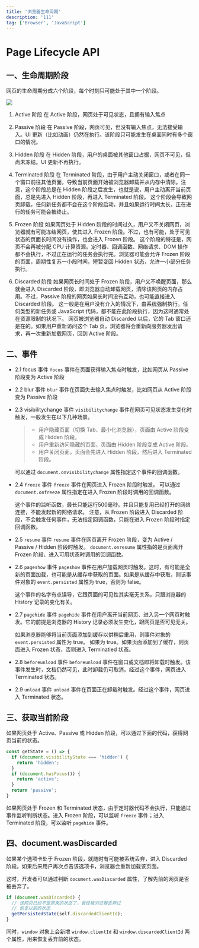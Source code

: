 ```yaml
---
title: '浏览器生命周期'
description: '111'
tag: ['Browser', 'JavaScript']
---
```


# Page Lifecycle API

## 一、生命周期阶段

网页的生命周期分成六个阶段，每个时刻只可能处于其中一个阶段。

![](https://www.wangbase.com/blogimg/asset/201811/bg2018110401.png)

1. Active 阶段
  在 Active 阶段，网页处于可见状态，且拥有输入焦点

2. Passive 阶段
  在 Passive 阶段，网页可见，但没有输入焦点，无法接受输入。UI 更新（比如动画）仍然在执行。该阶段只可能发生在桌面同时有多个窗口的情况。

3. Hidden 阶段
  在 Hidden 阶段，用户的桌面被其他窗口占据，网页不可见，但尚未冻结。UI 更新不再执行。

4. Terminated 阶段
  在 Terminated 阶段，由于用户主动关闭窗口，或者在同一个窗口前往其他页面，导致当前页面开始被浏览器卸载并从内存中清除。注意，这个阶段总是在 Hidden 阶段之后发生，也就是说，用户主动离开当前页面，总是先进入 Hidden 阶段，再进入 Terminated 阶段。
  这个阶段会导致网页卸载，任何新任务都不会在这个阶段启动，并且如果运行时间太长，正在进行的任务可能会被终止。

5. Frozen 阶段
  如果网页处于 Hidden 阶段的时间过久，用户又不关闭网页，浏览器就有可能冻结网页，使其进入 Frozen 阶段。不过，也有可能，处于可见状态的页面长时间没有操作，也会进入 Frozen 阶段。
  这个阶段的特征是，网页不会再被分配 CPU 计算资源。定时器、回调函数、网络请求、DOM 操作都不会执行，不过正在运行的任务会执行完。浏览器可能会允许 Frozen 阶段的页面，周期性复苏一小段时间，短暂变回 Hidden 状态，允许一小部分任务执行。

6. Discarded 阶段
  如果网页长时间处于 Frozen 阶段，用户又不唤醒页面，那么就会进入 Discarded 阶段，即浏览器自动卸载网页，清除该网页的内存占用。不过，Passive 阶段的网页如果长时间没有互动，也可能直接进入 Discarded 阶段。
  这一般是在用户没有介入的情况下，由系统强制执行。任何类型的新任务或 JavaScript 代码，都不能在此阶段执行，因为这时通常处在资源限制的状况下。
  网页被浏览器自动 Discarded 以后，它的 Tab 窗口还是在的。如果用户重新访问这个 Tab 页，浏览器将会重新向服务器发出请求，再一次重新加载网页，回到 Active 阶段。

## 二、事件
* 2.1 focus 事件
  `focus` 事件在页面获得输入焦点时触发，比如网页从 Passive 阶段变为 Active 阶段

* 2.2 blur 事件
  `blur` 事件在页面失去输入焦点时触发，比如网页从 Active 阶段变为 Passive 阶段

* 2.3 visibilitychange 事件
  `visibilitychange` 事件在网页可见状态发生变化时触发，一般发生在以下几种场景。
  > * 用户隐藏页面（切换 Tab、最小化浏览器），页面由 Active 阶段变成 Hidden 阶段。
  > * 用户重新访问隐藏的页面，页面由 Hidden 阶段变成 Active 阶段。
  > * 用户关闭页面，页面会先进入 Hidden 阶段，然后进入 Terminated 阶段。

  可以通过 `document.onvisibilitychange` 属性指定这个事件的回调函数。

* 2.4 `freeze` 事件
  `freeze` 事件在网页进入 Frozen 阶段时触发。
  可以通过` document.onfreeze` 属性指定在进入 Frozen 阶段时调用的回调函数。

  这个事件的监听函数，最长只能运行500毫秒。并且只能复用已经打开的网络连接，不能发起新的网络请求。
  注意，从 Frozen 阶段进入 Discarded 阶段，不会触发任何事件，无法指定回调函数，只能在进入 Frozen 阶段时指定回调函数。 

* 2.5 `resume` 事件
  `resume` 事件在网页离开 Frozen 阶段，变为 Active / Passive / Hidden 阶段时触发。
  `document.onresume` 属性指的是页面离开 Frozen 阶段、进入可用状态时调用的回调函数。

* 2.6 `pageshow` 事件
  `pageshow` 事件在用户加载网页时触发。这时，有可能是全新的页面加载，也可能是从缓存中获取的页面。如果是从缓存中获取，则该事件对象的 `event.persisted` 属性为 true，否则为 false。

  这个事件的名字有点误导，它跟页面的可见性其实毫无关系，只跟浏览器的 History 记录的变化有关。

* 2.7 `pagehide` 事件
  `pagehide` 事件在用户离开当前网页、进入另一个网页时触发。它的前提是浏览器的 History 记录必须发生变化，跟网页是否可见无关。

  如果浏览器能够将当前页面添加到缓存以供稍后重用，则事件对象的 `event.persisted` 属性为 true。 如果为 true。如果页面添加到了缓存，则页面进入 Frozen 状态，否则进入 Terminatied 状态。

* 2.8 `beforeunload` 事件
  `beforeunload` 事件在窗口或文档即将卸载时触发。该事件发生时，文档仍然可见，此时卸载仍可取消。经过这个事件，网页进入 Terminated 状态。

* 2.9 `unload` 事件
  `unload` 事件在页面正在卸载时触发。经过这个事件，网页进入 Terminated 状态。

## 三、获取当前阶段
如果网页处于 Active、Passive 或 Hidden 阶段，可以通过下面的代码，获得网页当前的状态。
```javascript
const getState = () => {
  if (document.visibilityState === 'hidden') {
    return 'hidden';
  }
  if (document.hasFocus()) {
    return 'active';
  }
  return 'passive';
}
```
如果网页处于 Frozen 和 Terminated 状态，由于定时器代码不会执行，只能通过事件监听判断状态。进入 Frozen 阶段，可以监听 `freeze` 事件；进入 Terminated 阶段，可以监听 `pagehide` 事件。


## 四、document.wasDiscarded
如果某个选项卡处于 Frozen 阶段，就随时有可能被系统丢弃，进入 Discarded 阶段。如果后来用户再次点击该选项卡，浏览器会重新加载该页面。

这时，开发者可以通过判断 `document.wasDiscarded` 属性，了解先前的网页是否被丢弃了。
```javascript
if (document.wasDiscarded) {
  // 该网页已经不是原来的状态了，曾经被浏览器丢弃过
  // 恢复以前的状态
  getPersistedState(self.discardedClientId);
}
```
同时，`window` 对象上会新增 `window.clientId` 和 `window.discardedClientId` 两个属性，用来恢复丢弃前的状态。
